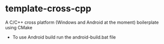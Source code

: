 # template-cross-cpp
A C/C++ cross platform (Windows and Android at the moment) boilerplate using CMake



* To use Android build run the android-build.bat file
